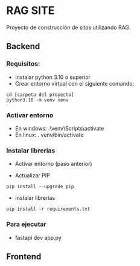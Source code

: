 # RAG SITE

Proyecto de construcción de sitos utilizando RAG.


## Backend

### Requisitos:

- Instalar python 3.10 o superior
- Crear entorno virtual con el siguiente comando:

```
cd [carpeta del proyecto]
python3.10 -m venv venv
```

### Activar entorno

- En windows: .\venv\Scripts\activate
- En linux: . venv/bin/activate

### Instalar librerias

- Activar entorno (paso anterior)

- Actualizar PIP

```
pip install --upgrade pip
```

- Instalar librerías

```
pip install -r requirements.txt
```

### Para ejecutar

- fastapi dev app.py


## Frontend

